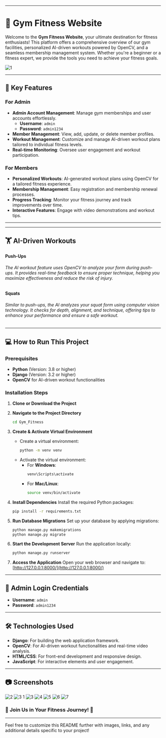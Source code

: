 
---

# 💪 Gym Fitness Website

Welcome to the **Gym Fitness Website**, your ultimate destination for fitness enthusiasts! This platform offers a comprehensive overview of our gym facilities, personalized AI-driven workouts powered by OpenCV, and a seamless membership management system. Whether you're a beginner or a fitness expert, we provide the tools you need to achieve your fitness goals.

![1](https://github.com/user-attachments/assets/12dd32b1-6453-46d6-9d59-01295b2b15cc)

---

## 🚀 Key Features

### For Admin
- **Admin Account Management**: Manage gym memberships and user accounts effortlessly.
  - **Username**: `admin`
  - **Password**: `admin1234`
- **Member Management**: View, add, update, or delete member profiles.
- **Workout Management**: Customize and manage AI-driven workout plans tailored to individual fitness levels.
- **Real-time Monitoring**: Oversee user engagement and workout participation.

### For Members
- **Personalized Workouts**: AI-generated workout plans using OpenCV for a tailored fitness experience.
- **Membership Management**: Easy registration and membership renewal processes.
- **Progress Tracking**: Monitor your fitness journey and track improvements over time.
- **Interactive Features**: Engage with video demonstrations and workout tips.

---

---
## 🏋️ AI-Driven Workouts
#### Push-Ups
###### The AI workout feature uses OpenCV to analyze your form during push-ups. It provides real-time feedback to ensure proper technique, helping you maximize effectiveness and reduce the risk of injury.

#### Squats
###### Similar to push-ups, the AI analyzes your squat form using computer vision technology. It checks for depth, alignment, and technique, offering tips to enhance your performance and ensure a safe workout.
---


## 💻 How to Run This Project

### Prerequisites
- **Python** (Version: 3.8 or higher)
- **Django** (Version: 3.2 or higher)
- **OpenCV** for AI-driven workout functionalities

### Installation Steps

1. **Clone or Download the Project**


2. **Navigate to the Project Directory**
   ```bash
   cd Gym_Fitness
   ```

3. **Create & Activate Virtual Environment**
   - Create a virtual environment:
     ```bash
     python -m venv venv
     ```
   - Activate the virtual environment:
     - For **Windows**:
       ```bash
       venv\Scripts\activate
       ```
     - For **Mac/Linux**:
       ```bash
       source venv/bin/activate
       ```

4. **Install Dependencies**
   Install the required Python packages:
   ```bash
   pip install -r requirements.txt
   ```

5. **Run Database Migrations**
   Set up your database by applying migrations:
   ```bash
   python manage.py makemigrations
   python manage.py migrate
   ```

6. **Start the Development Server**
   Run the application locally:
   ```bash
   python manage.py runserver
   ```

7. **Access the Application**
   Open your web browser and navigate to:
   [http://127.0.0.1:8000/](http://127.0.0.1:8000/) 

---

## 📜 Admin Login Credentials
- **Username**: `admin`
- **Password**: `admin1234`

---

## 🛠️ Technologies Used
- **Django**: For building the web application framework.
- **OpenCV**: For AI-driven workout functionalities and real-time video analysis.
- **HTML/CSS**: For front-end development and responsive design.
- **JavaScript**: For interactive elements and user engagement.

---

## 📷 Screenshots
![2](https://github.com/user-attachments/assets/07d4aed1-6831-477a-aa3c-49fdce849f5c)
![3 1](https://github.com/user-attachments/assets/aaf1e867-417a-43ed-8537-6f409adf0bcd)
![3](https://github.com/user-attachments/assets/8d0fd8c6-9339-4df9-9bc7-4f94b36fb662)
![4](https://github.com/user-attachments/assets/32a39b24-a0dd-40e3-9973-b2b5e16fefa4)
![5](https://github.com/user-attachments/assets/13734b52-df23-4264-b00c-c68a61e1d51d)
![6](https://github.com/user-attachments/assets/3c3a29e6-8d42-443e-9c29-452cd75e8295)
![7](https://github.com/user-attachments/assets/a7cbb7ac-d84d-45e0-8da1-162b550fe062)

### 🌟 **Join Us in Your Fitness Journey!** 🌟

---

Feel free to customize this README further with images, links, and any additional details specific to your project!
